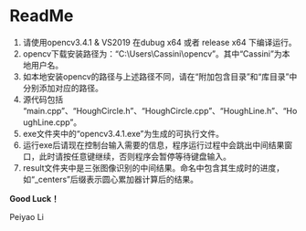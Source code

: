 # ReadMe

1. 请使用opencv3.4.1 & VS2019 在dubug x64 或者 release x64 下编译运行。
2. opencv下载安装路径为：“C:\Users\Cassini\opencv”。其中“Cassini”为本地用户名。
3. 如本地安装opencv的路径与上述路径不同，请在“附加包含目录”和“库目录”中分别添加对应的路径。
3. 源代码包括 “main.cpp”、“HoughCircle.h”、“HoughCircle.cpp”、“HoughLine.h”、“HoughLine.cpp”。
4. exe文件夹中的“opencv3.4.1.exe”为生成的可执行文件。
5. 运行exe后请现在控制台输入需要的信息，程序运行过程中会跳出中间结果窗口，此时请按任意键继续，否则程序会暂停等待键盘输入。
7. result文件夹中是三张图像识别的中间结果。命名中包含其生成时的进度，如“_centers”后缀表示圆心累加器计算后的结果。



**Good Luck！**

Peiyao Li

